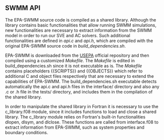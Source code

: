 ## SWMM API

The EPA-SWMM source code is compiled as a shared library. Although the library contains basic functionalities that allow running SWMM simulations, new functionalities are necessary to extract information from the SWMM model in order to run our SVE and AC solvers. Such additional functionalities are defined in *api.c* and *api.h*, which are compiled with the original EPA-SWMM source code in *build_dependencies.sh*.

EPA-SWMM is downloaded from the [USEPA](https://github.com/USEPA/Stormwater-Management-Model) official repository and then compiled using a customized *Makefile*. The *Makefile* is edited in build_dependencies.sh since it is not executable as is. The *Makefile* contains placeholders {{SCRIPTS}} and {{OBJECTS}} which refer to additional C and object files respectively that are necessary to extend the capabilities of EPA-SWMM. The build_dependencies.sh executable detects automatically the api.c and api.h files in the interface/ directory and also any .c or .h file in the tests/ directory, and includes them in the compilation of the shared library.

In order to manipulate the shared library in Fortran it is necessary to use the c_library.f08 module, since it includes functions to load and close a shared library. The c_library module relies on Fortran's built-in functionalities dlopen, dlsym, and dlclose. These functions are called from interface.f08 to extract information from EPA-SWMM, such as system properties and boundary conditions.